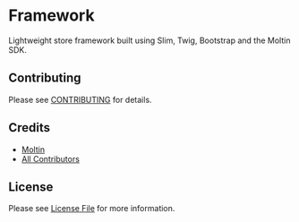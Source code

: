 # Framework

Lightweight store framework built using Slim, Twig, Bootstrap and the Moltin SDK.

## Contributing

Please see [CONTRIBUTING](https://github.com/moltin/framework/blob/master/CONTRIBUTING.md) for details.


## Credits

- [Moltin](https://github.com/moltin)
- [All Contributors](https://github.com/moltin/framework/contributors)


## License

Please see [License File](https://github.com/moltin/framework/blob/master/LICENSE) for more information.
